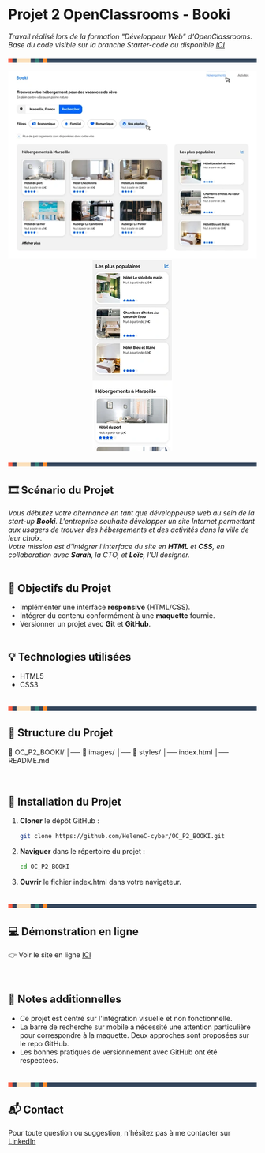 # Projet 2 OpenClassrooms - Booki

<i>Travail réalisé lors de la formation "Développeur Web" d'OpenClassrooms.<br>Base du code visible sur la branche Starter-code ou disponible [ICI](https://github.com/OpenClassrooms-Student-Center/booki-starter-code)</i>

![Séparateur coloré](./images/Readme-separation.png)

<p align="center">
  <img src="./images/Readme-desktop.webp" alt="Capture d'écran de Booki sur ordinateur">
  <img src="./images/Readme-mobile.webp" alt="Capture d'écran de Booki sur mobile">
</p>

![Séparateur coloré](./images/Readme-separation.png)

## 🎞️ Scénario du Projet
<i>Vous débutez votre alternance en tant que développeuse web au sein de la start-up **Booki**. L'entreprise souhaite développer un site Internet permettant aux usagers de trouver des hébergements et des activités dans la ville de leur choix.  
Votre mission est d'intégrer l'interface du site en **HTML** et **CSS**, en collaboration avec **Sarah**, la CTO, et **Loïc**, l'UI designer.</i>
<br><br>

## 🎯 Objectifs du Projet
- Implémenter une interface **responsive** (HTML/CSS).
- Intégrer du contenu conformément à une **maquette** fournie.
- Versionner un projet avec **Git** et **GitHub**.
<br><br>

## 💡 Technologies utilisées
- HTML5
- CSS3
<br><br>

![Séparateur coloré](./images/Readme-separation.png)

## 📂 Structure du Projet
📁 OC_P2_BOOKI/ │── 📁 images/ │── 📁 styles/ │── index.html │── README.md
<br><br><br>

## 🚀 Installation du Projet
1. **Cloner** le dépôt GitHub :
   ```bash
   git clone https://github.com/HeleneC-cyber/OC_P2_BOOKI.git
2. **Naviguer** dans le répertoire du projet :
   ```bash
   cd OC_P2_BOOKI
2. **Ouvrir** le fichier index.html dans votre navigateur.
<br><br>

![Séparateur coloré](./images/Readme-separation.png)

## 💻 Démonstration en ligne
👉 Voir le site en ligne [ICI](https://helenec-cyber.github.io/OC_P2_BOOKI/)
<br><br><br>

## 📝 Notes additionnelles
- Ce projet est centré sur l'intégration visuelle et non fonctionnelle.
- La barre de recherche sur mobile a nécessité une attention particulière pour correspondre à la maquette. Deux approches sont proposées sur le repo GitHub.
- Les bonnes pratiques de versionnement avec GitHub ont été respectées.
<br><br>

![Séparateur coloré](./images/Readme-separation.png)

## 📬 Contact
Pour toute question ou suggestion, n'hésitez pas à me contacter sur [LinkedIn](https://www.linkedin.com/in/helene-canovas-48710b141/)